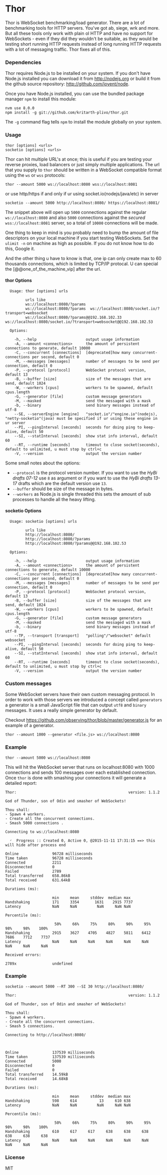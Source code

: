 # Thor

Thor is WebSocket benchmarking/load generator. There are a lot of benchmarking
tools for HTTP servers. You've got ab, siege, wrk and more. But all these tools
only work with plain ol HTTP and have no support for WebSockets - even if they did
they wouldn't be suitable, as they would be testing short running HTTP requests
instead of long running HTTP requests with a lot of messaging traffic. Thor
fixes all of this.

### Dependencies

Thor requires Node.js to be installed on your system. If you don't have Node.js
installed you can download it from http://nodejs.org or build it from the github
source repository: http://github.com/joyent/node.

Once you have Node.js installed, you can use the bundled package manager `npm` to
install this module:

```
nvm use 8.0.0
npm install -g git://github.com/kritarth-plivo/thor.git
```

The `-g` command flag tells `npm` to install the module globally on your system.

### Usage

```
thor [options] <urls>
socketio [options] <urls>
```

Thor can hit multiple URL's at once; this is useful if you are testing your
reverse proxies, load balancers or just simply multiple applications. The url
that you supply to `thor` should be written in a WebSocket compatible format
using the `ws` or `wss` protocols:

```
thor --amount 5000 ws://localhost:8080 wss://localhost:8081
```
or use http/https if and only if ur using socket.io(nodejs/java/etc) in server
```
socketio --amount 5000 http://localhost:8080/ https://localhost:8081/
```

The snippet above will open up `5000` connections against the regular
`ws://localhost:8080` and also `5000` connections against the *secured*
`wss://localhost:8081` server, so a total of `10000` connections will be made.

One thing to keep in mind is you probably need to bump the amount of file
descriptors on your local machine if you start testing WebSockets. Set the
`ulimit -n` on machine as high as possible. If you do not know how to do this,
Google it.

And the other thing u have to know is that, one ip can only create max to 60 thousands connections,
which is limited by TCP/IP protocal. U can special the [@@one_of_the_machine_vip] after the url.

#### thor Options

```
  Usage: thor [options] urls

         urls like
         ws://localhost:8080/?params
         ws://localhost:8080/?params  ws://localhost:8080/socket.io/?transport=websocket
         ws://localhost:8080/?params@@192.168.102.33  ws://localhost:8080/socket.io/?transport=websocket@@192.168.102.53

  Options:

    -h, --help                      output usage information
    -A, --amount <connections>      the amount of persistent connections to generate, default 10000
    -C, --concurrent [connections]  [deprecated]how many concurrent-connections per second, default 0
    -M, --messages [messages]       number of messages to be send per connection, default 0
    -P, --protocol [protocol]       WebSocket protocol version, default 13
    -B, --buffer [size]             size of the messages that are send, default 1024
    -W, --workers [cpus]            workers to be spawned, default cpus.length
    -G, --generator [file]          custom message generators
    -M, --masked                    send the messaged with a mask
    -b, --binary                    send binary messages instead of utf-8
    --SE, --serverEngine [engine]   "socket.io"/"engine.io"(nodejs), "netty-socketio"(java) must be specified if ur using these engine in ur server
    --PI, --pingInterval [seconds]  seconds for doing ping to keep-alive, default 50
    --SI, --statInterval [seconds]  show stat info interval, default 60
    --RT, --runtime [seconds]       timeout to close socket(seconds), default to unlimited, u must stop by ctrl+c
    -V, --version                   output the version number
```

Some small notes about the options:

- `--protocol` is the protocol version number. If you want to use the *HyBi drafts
  07-12* use `8` as argument or if you want to use the *HyBi drafts 13-17*
  drafts which are the default version use `13`.
- `--buffer` should be size of the message in bytes.
- `--workers` as Node.js is single threaded this sets the amount of sub
  processes to handle all the heavy lifting.

#### socketio Options

```
  Usage: socketio [options] urls

         urls like
         http://localhost:8080/
         http://localhost:8080/?params
         http://localhost:8080/?params@@192.168.102.53

  Options:

    -h, --help                      output usage information
    -A, --amount <connections>      the amount of persistent connections to generate, default 10000
    -C, --concurrent [connections]  [deprecated]how many concurrent-connections per second, default 0
    -M, --messages [messages]       number of messages to be send per connection, default 0
    -P, --protocol [protocol]       WebSocket protocol version, default 13
    -B, --buffer [size]             size of the messages that are send, default 1024
    -W, --workers [cpus]            workers to be spawned, default cpus.length
    -G, --generator [file]          custom message generators
    -M, --masked                    send the messaged with a mask
    -b, --binary                    send binary messages instead of utf-8
    --TP, --transport [transport]   "polling"/"websocket" default websocket
    --PI, --pingInterval [seconds]  seconds for doing ping to keep-alive, default 50
    --SI, --statInterval [seconds]  show stat info interval, default 60
    --RT, --runtime [seconds]       timeout to close socket(seconds), default to unlimited, u must stop by ctrl+c
    -V, --version                   output the version number
```


### Custom messages

Some WebSocket servers have their own custom messaging protocol. In order to
work with those servers we introduced a concept called `generators` a generator
is a small JavaScript file that can output `utf8` and `binary` messages. It uses
a really simple generator by default. 

Checkout https://github.com/observing/thor/blob/master/generator.js for an
example of a generator.

```
thor --amount 1000 --generator <file.js> ws://localhost:8080
```

### Example

```
thor --amount 5000 ws://localhost:8080
```

This will hit the WebSocket server that runs on localhost:8080 with 1000
connections and sends 100 messages over each established connection. Once `thor`
is done with smashing your connections it will generate a detailed report:

```
Thor:                                                  version: 1.1.2

God of Thunder, son of Odin and smasher of WebSockets!

Thou shall:
- Spawn 4 workers.
- Create all the concurrent connections.
- Smash 5000 connections .

Connecting to ws://localhost:8080

  ◜  Progress :: Created 0, Active 0, @2015-11-11 17:31:15 ==> this will hide after process end

Online               96728 milliseconds
Time taken           96728 milliseconds
Connected            2211
Disconnected         0
Failed               2789
Total transferred    658.86kB
Total received       631.64kB

Durations (ms):

                     min     mean     stddev  median max
Handshaking          171     3354       1631    2915 7737
Latency              NaN     NaN         NaN     NaN NaN

Percentile (ms):

                      50%     66%     75%     80%     90%     95%     98%     98%    100%
Handshaking          2915    3627    4705    4827    5811    6412    7686    7712    7737
Latency              NaN     NaN     NaN     NaN     NaN     NaN     NaN     NaN     NaN

Received errors:

2789x                undefined
```

### Example

```
socketio --amount 5000 --RT 300 --SI 30 http://localhost:8080/
```

```
Thor:                                                  version: 1.1.2

God of Thunder, son of Odin and smasher of WebSockets!

Thou shall:
- Spawn 4 workers.
- Create all the concurrent connections.
- Smash 5 connections.

Connecting to http://localhost:8080/



Online               137539 milliseconds
Time taken           137539 milliseconds
Connected            5000
Disconnected         0
Failed               0
Total transferred    14.59kB
Total received       14.68kB

Durations (ms):

                     min     mean     stddev  median max
Handshaking          598     614          13     610 638
Latency              NaN     NaN         NaN     NaN NaN

Percentile (ms):

                      50%     66%     75%     80%     90%     95%     98%     98%    100%
Handshaking          610     617     617     638     638     638     638     638     638
Latency              NaN     NaN     NaN     NaN     NaN     NaN     NaN     NaN     NaN
```

### License

MIT
